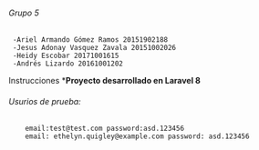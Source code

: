 ###### Grupo 5
     -Ariel Armando Gómez Ramos 20151902188
     -Jesus Adonay Vasquez Zavala 20151002026
     -Heidy Escobar 20171001615
     -Andrés Lizardo 20161001202

Instrucciones
***Proyecto desarrollado en Laravel 8**
  ######  Usurios de prueba: 
        email:test@test.com password:asd.123456
        email: ethelyn.quigley@example.com password: asd.123456

